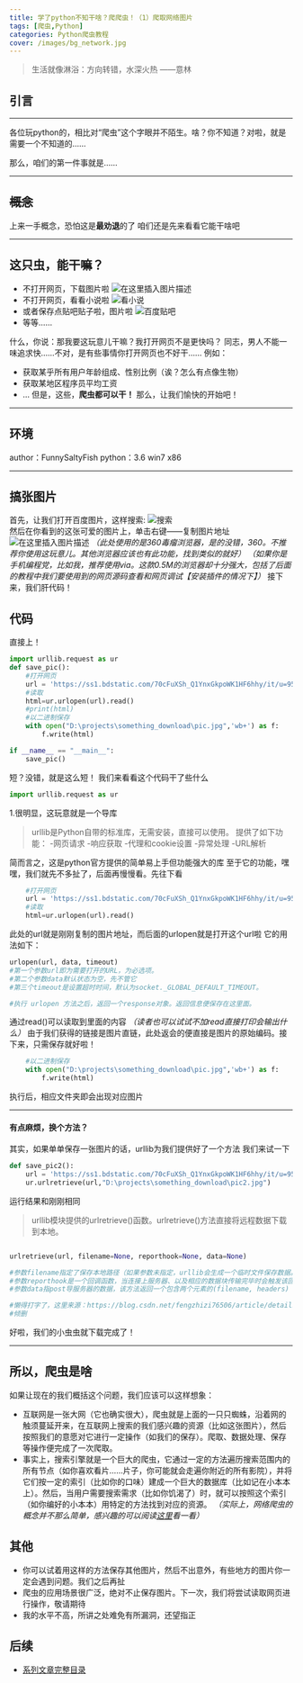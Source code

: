 ```yaml
---
title: 学了python不知干啥？爬爬虫！（1）爬取网络图片
tags: [爬虫,Python]
categories: Python爬虫教程
cover: /images/bg_network.jpg
---
```


> 生活就像淋浴：方向转错，水深火热 ——意林

## 引言
------
各位玩python的，相比对“爬虫”这个字眼并不陌生。啥？你不知道？对啦，就是需要一个不知道的……

那么，咱们的第一件事就是……  

------
## ~~概念~~      
上来一手概念，恐怕这是**最劝退**的了
咱们还是先来看看它能干啥吧

------ 
## 这只虫，能干嘛？  

 - 不打开网页，下载图片啦
![在这里插入图片描述](https://img-blog.csdnimg.cn/20191228232539627.png?x-oss-process=image/watermark,type_ZmFuZ3poZW5naGVpdGk,shadow_10,text_aHR0cHM6Ly9ibG9nLmNzZG4ubmV0L3FxXzQzNTk2MDY3,size_16,color_FFFFFF,t_70)
 - 不打开网页，看看小说啦
![看小说](https://img-blog.csdnimg.cn/2019122823221987.png?x-oss-process=image/watermark,type_ZmFuZ3poZW5naGVpdGk,shadow_10,text_aHR0cHM6Ly9ibG9nLmNzZG4ubmV0L3FxXzQzNTk2MDY3,size_16,color_FFFFFF,t_70)
 - 或者保存点贴吧贴子啦，图片啦
![百度贴吧](https://img-blog.csdnimg.cn/20191228232308841.png?x-oss-process=image/watermark,type_ZmFuZ3poZW5naGVpdGk,shadow_10,text_aHR0cHM6Ly9ibG9nLmNzZG4ubmV0L3FxXzQzNTk2MDY3,size_16,color_FFFFFF,t_70)
 - 等等……
 
什么，你说：那我要这玩意儿干嘛？我打开网页不是更快吗？
同志，男人不能一味追求快……不对，是有些事情你打开网页也不好干……
例如：
 - 获取某乎所有用户年龄组成、性别比例（诶？怎么有点像生物）
 - 获取某地区程序员平均工资
 - …
但是，这些，**爬虫都可以干！**
那么，让我们愉快的开始吧！
------
## 环境  
author：FunnySaltyFish
python：3.6
win7 x86

------
## 搞张图片
首先，让我们打开百度图片，这样搜索:
![搜索](https://img-blog.csdnimg.cn/20191228233355354.png?x-oss-process=image/watermark,type_ZmFuZ3poZW5naGVpdGk,shadow_10,text_aHR0cHM6Ly9ibG9nLmNzZG4ubmV0L3FxXzQzNTk2MDY3,size_16,color_FFFFFF,t_70)  
然后在你看到的这张可爱的图片上，单击右键——复制图片地址
![在这里插入图片描述](https://img-blog.csdnimg.cn/20191228233456609.png#pic_center)
*（此处使用的是360毒瘤浏览器，是的没错，360。不推荐你使用这玩意儿。其他浏览器应该也有此功能，找到类似的就好）*
*（如果你是手机编程党，比如我，推荐使用via。这款0.5M的浏览器却十分强大，包括了后面的教程中我们要使用到的网页源码查看和网页调试【安装插件的情况下】）*
接下来，我们肝代码！

## 代码
直接上！

```python
import urllib.request as ur
def save_pic():
    #打开网页
    url = 'https://ss1.bdstatic.com/70cFuXSh_Q1YnxGkpoWK1HF6hhy/it/u=95902427,199603518&fm=26&gp=0.jpg'
    #读取
    html=ur.urlopen(url).read()
    #print(html)
    #以二进制保存
    with open("D:\projects\something_download\pic.jpg",'wb+') as f:
        f.write(html)

if __name__ == "__main__":
    save_pic()
```
短？没错，就是这么短！
我们来看看这个代码干了些什么

```python
import urllib.request as ur
```
1.很明显，这玩意就是一个导库

> urllib是Python自带的标准库，无需安装，直接可以使用。
提供了如下功能：
-网页请求
-响应获取
-代理和cookie设置
-异常处理
-URL解析

简而言之，这是python官方提供的简单易上手但功能强大的库
至于它的功能，嘿嘿，我们就先不多扯了，后面再慢慢看。先往下看

```python
    #打开网页
    url = 'https://ss1.bdstatic.com/70cFuXSh_Q1YnxGkpoWK1HF6hhy/it/u=95902427,199603518&fm=26&gp=0.jpg'
    #读取
    html=ur.urlopen(url).read()
```
此处的url就是刚刚复制的图片地址，而后面的urlopen就是打开这个url啦
它的用法如下：

```python
urlopen(url, data, timeout)   
#第一个参数url即为需要打开的URL，为必选项。
#第二个参数data默认状态为空，先不管它
#第三个timeout是设置超时时间，默认为socket._GLOBAL_DEFAULT_TIMEOUT。

#执行 urlopen 方法之后，返回一个response对象。返回信息便保存在这里面。
```
通过read()可以读取到里面的内容 *（读者也可以试试不加read直接打印会输出什么）* 
由于我们获得的链接是图片直链，此处返会的便直接是图片的原始编码。接下来，只需保存就好啦！

```python
    #以二进制保存
    with open("D:\projects\something_download\pic.jpg",'wb+') as f:
        f.write(html)
```
执行后，相应文件夹即会出现对应图片  

------
  
  

#### 有点麻烦，换个方法？
其实，如果单单保存一张图片的话，urllib为我们提供好了一个方法
我们来试一下

```python
def save_pic2():
    url = 'https://ss1.bdstatic.com/70cFuXSh_Q1YnxGkpoWK1HF6hhy/it/u=95902427,199603518&fm=26&gp=0.jpg'
    ur.urlretrieve(url,"D:\projects\something_download\pic2.jpg")
```
运行结果和刚刚相同

> urllib模块提供的urlretrieve()函数。urlretrieve()方法直接将远程数据下载到本地。

```python

urlretrieve(url, filename=None, reporthook=None, data=None)

#参数filename指定了保存本地路径（如果参数未指定，urllib会生成一个临时文件保存数据。）
#参数reporthook是一个回调函数，当连接上服务器、以及相应的数据块传输完毕时会触发该回调，我们可以利用这个回调函数来显示当前的下载进度。
#参数data指post导服务器的数据，该方法返回一个包含两个元素的(filename, headers) 元组，filename 表示保存到本地的路径，header表示服务器的响应头

#懒得打字了，这里来源：https://blog.csdn.net/fengzhizi76506/article/details/59229846
#倾删
```
好啦，我们的小虫虫就下载完成了！  

------
## 所以，爬虫是啥
如果让现在的我们概括这个问题，我们应该可以这样想象：
* 互联网是一张大网（它也确实很大），爬虫就是上面的一只只蜘蛛，沿着网的触须蔓延开来，在互联网上搜索的我们感兴趣的资源（比如这张图片），然后按照我们的意愿对它进行一定操作（如我们的保存）。爬取、数据处理、保存等操作便完成了一次爬取。
* 事实上，搜索引擎就是一个巨大的爬虫，它通过一定的方法遍历搜索范围内的所有节点（如你喜欢看片……片子，你可能就会走遍你附近的所有影院），并将它们按一定的索引（比如你的口味）建成一个巨大的数据库（比如记在小本本上）。然后，当用户需要搜索需求（比如你饥渴了）时，就可以按照这个索引（如你编好的小本本）用特定的方法找到对应的资源。
 *（实际上，网络爬虫的概念并不那么简单，感兴趣的可以阅读[这里](https://baike.baidu.com/item/%E7%BD%91%E7%BB%9C%E7%88%AC%E8%99%AB/5162711)看一看）*

## 其他

 - 你可以试着用这样的方法保存其他图片，然后不出意外，有些地方的图片你一定会遇到问题。我们之后再扯
 - 爬虫的应用场景很广泛，绝对不止保存图片。下一次，我们将尝试读取网页进行操作，敬请期待
 - 我的水平不高，所讲之处难免有所漏洞，还望指正

## 后续
- [系列文章完整目录](https://funnysaltyfish.github.io/2021/05/24/python_spider_lesson_catalog/)
